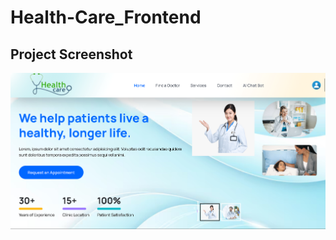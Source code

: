 # Health-Care_Frontend


 ## Project Screenshot
 ![Health Care OverView](https://github.com/sahanur1111/Health-Care_Frontend/blob/main/screenshot/Screenshot%202024-06-26%20074232.png)
